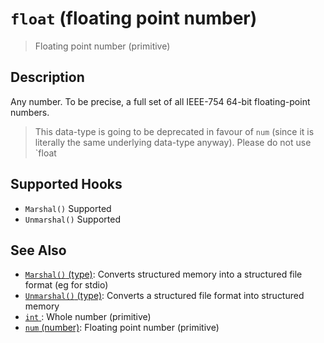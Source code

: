 # `float` (floating point number)

> Floating point number (primitive)

## Description

Any number. To be precise, a full set of all IEEE-754 64-bit floating-point
numbers.

> This data-type is going to be deprecated in favour of `num` (since it is
> literally the same underlying data-type anyway). Please do not use `float

## Supported Hooks

- `Marshal()`
  Supported
- `Unmarshal()`
  Supported

## See Also

- [`Marshal()` (type)](/apis/Marshal.md):
  Converts structured memory into a structured file format (eg for stdio)
- [`Unmarshal()` (type)](/apis/Unmarshal.md):
  Converts a structured file format into structured memory
- [`int` ](/types/int.md):
  Whole number (primitive)
- [`num` (number)](/types/num.md):
  Floating point number (primitive)
